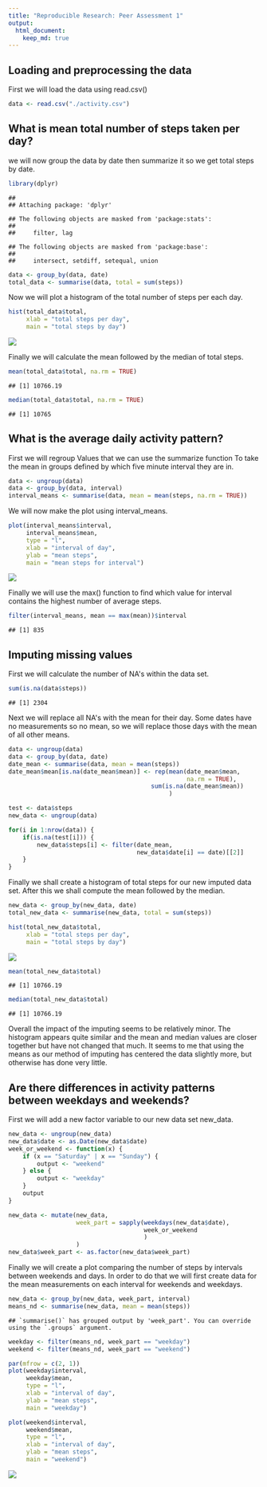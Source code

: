 ```yaml
---
title: "Reproducible Research: Peer Assessment 1"
output: 
  html_document:
    keep_md: true
---
```




## Loading and preprocessing the data

First we will load the data using read.csv()


```r
data <- read.csv("./activity.csv")
```

## What is mean total number of steps taken per day?

we will now group the data by date then summarize it so we get
total steps by date.


```r
library(dplyr)
```

```
## 
## Attaching package: 'dplyr'
```

```
## The following objects are masked from 'package:stats':
## 
##     filter, lag
```

```
## The following objects are masked from 'package:base':
## 
##     intersect, setdiff, setequal, union
```

```r
data <- group_by(data, date)
total_data <- summarise(data, total = sum(steps))
```

Now we will plot a histogram of the total number of steps per each day.


```r
hist(total_data$total, 
     xlab = "total steps per day", 
     main = "total steps by day")
```

![](PA1_template_files/figure-html/unnamed-chunk-3-1.png)<!-- -->

Finally we will calculate the mean followed by the median of total steps.


```r
mean(total_data$total, na.rm = TRUE)
```

```
## [1] 10766.19
```

```r
median(total_data$total, na.rm = TRUE)
```

```
## [1] 10765
```

## What is the average daily activity pattern?

First we will regroup Values that we can use the summarize function To take the mean in groups defined by which five minute interval they are in.


```r
data <- ungroup(data)
data <- group_by(data, interval)
interval_means <- summarise(data, mean = mean(steps, na.rm = TRUE))
```

We will now make the plot using interval_means.


```r
plot(interval_means$interval, 
     interval_means$mean, 
     type = "l", 
     xlab = "interval of day", 
     ylab = "mean steps", 
     main = "mean steps for interval")
```

![](PA1_template_files/figure-html/unnamed-chunk-6-1.png)<!-- -->

Finally we will use the max() function to find which value for interval contains the highest number of average steps.


```r
filter(interval_means, mean == max(mean))$interval
```

```
## [1] 835
```

## Imputing missing values

First we will calculate the number of NA's within the data set.


```r
sum(is.na(data$steps))
```

```
## [1] 2304
```

Next we will replace all NA's with the mean for their day. Some dates have no measurements so no mean, so we will replace those days with the mean of all other means.


```r
data <- ungroup(data)
data <- group_by(data, date)
date_mean <- summarise(data, mean = mean(steps))
date_mean$mean[is.na(date_mean$mean)] <- rep(mean(date_mean$mean,
                                                  na.rm = TRUE), 
                                        sum(is.na(date_mean$mean))
                                             )

test <- data$steps
new_data <- ungroup(data)

for(i in 1:nrow(data)) {
    if(is.na(test[i])) {
        new_data$steps[i] <- filter(date_mean,
                                    new_data$date[i] == date)[[2]]
    }
}
```

Finally we shall create a histogram of total steps for our new imputed data set. After this we shall compute the mean followed by the median.


```r
new_data <- group_by(new_data, date)
total_new_data <- summarise(new_data, total = sum(steps))

hist(total_new_data$total, 
     xlab = "total steps per day", 
     main = "total steps by day")
```

![](PA1_template_files/figure-html/unnamed-chunk-10-1.png)<!-- -->

```r
mean(total_new_data$total)
```

```
## [1] 10766.19
```

```r
median(total_new_data$total)
```

```
## [1] 10766.19
```

Overall the impact of the imputing seems to be relatively minor. The histogram appears quite similar and the mean and median values are closer together but have not changed that much. It seems to me that using the means as our method of imputing has centered the data slightly more, but otherwise has done very little.

## Are there differences in activity patterns between weekdays and weekends?

First we will add a new factor variable to our new data set new_data.


```r
new_data <- ungroup(new_data)
new_data$date <- as.Date(new_data$date)
week_or_weekend <- function(x) {
    if (x == "Saturday" | x == "Sunday") {
        output <- "weekend"
    } else {
        output <- "weekday"
    }
    output
}

new_data <- mutate(new_data, 
                   week_part = sapply(weekdays(new_data$date),
                                      week_or_weekend
                                      )
                   )
new_data$week_part <- as.factor(new_data$week_part)
```

Finally we will create a plot comparing the number of steps by intervals between weekends and days. In order to do that we will first create data for the mean measurements on each interval for weekends and weekdays.


```r
new_data <- group_by(new_data, week_part, interval)
means_nd <- summarise(new_data, mean = mean(steps))
```

```
## `summarise()` has grouped output by 'week_part'. You can override using the `.groups` argument.
```

```r
weekday <- filter(means_nd, week_part == "weekday")
weekend <- filter(means_nd, week_part == "weekend")

par(mfrow = c(2, 1))
plot(weekday$interval, 
     weekday$mean, 
     type = "l", 
     xlab = "interval of day", 
     ylab = "mean steps", 
     main = "weekday")

plot(weekend$interval, 
     weekend$mean, 
     type = "l", 
     xlab = "interval of day", 
     ylab = "mean steps", 
     main = "weekend")
```

![](PA1_template_files/figure-html/unnamed-chunk-12-1.png)<!-- -->


